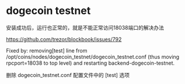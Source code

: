 # dogecoin testnet

安装成功后，运行也正常的，就是不能正常访问18038端口的解决办法

https://github.com/trezor/blockbook/issues/792

Fixed by: removing[test] line from /opt/coins/nodes/dogecoin_testnet/dogecoin_testnet.conf (thus moving rpcport=18038 to top level) and restarting backend-dogecoin-testnet.

删除 dogecoin_testnet.conf 配置文件中的 [test] 选项
